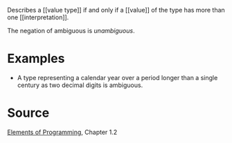 Describes a [[value type]] if and only if a [[value]] of the type has more than one [[interpretation]].

The negation of ambiguous is _unambiguous_.

# Examples

- A type representing a calendar year over a period longer than a single century as two decimal digits is ambiguous. 

# Source

[Elements of Programming](http://elementsofprogramming.com/eop.pdf), Chapter 1.2